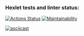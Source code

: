 ### Hexlet tests and linter status:
[![Actions Status](https://github.com/Siletskiy-igor/java-project-71/workflows/hexlet-check/badge.svg)](https://github.com/Siletskiy-igor/java-project-71/actions)  [![Maintainability](https://api.codeclimate.com/v1/badges/81398473929b23be0595/maintainability)](https://codeclimate.com/github/Siletskiy-igor/java-project-71/maintainability)

[![asciicast](https://asciinema.org/a/mzychWyI77GX9EHzEGA4CLH1J.svg)](https://asciinema.org/a/mzychWyI77GX9EHzEGA4CLH1J)
